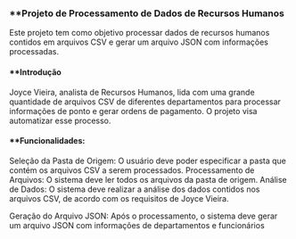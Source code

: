 ### **Projeto de Processamento de Dados de Recursos Humanos
Este projeto tem como objetivo processar dados de recursos humanos contidos em arquivos CSV e gerar um arquivo JSON com informações processadas.

#### **Introdução
Joyce Vieira, analista de Recursos Humanos, lida com uma grande quantidade de arquivos CSV de diferentes departamentos para processar informações de ponto e gerar ordens de pagamento. O projeto visa automatizar esse processo.


#### **Funcionalidades:

Seleção da Pasta de Origem: O usuário deve poder especificar a pasta que contém os arquivos CSV a serem processados.
Processamento de Arquivos: O sistema deve ler todos os arquivos da pasta de origem. 
Análise de Dados: O sistema deve realizar a análise dos dados contidos nos arquivos CSV, de acordo com os requisitos de Joyce Vieira.

Geração do Arquivo JSON: Após o processamento, o sistema deve gerar um arquivo JSON com informações de departamentos e funcionários
